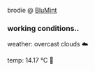 brodie @ [BluMint](https://www.linkedin.com/company/blumint-io/)

<!--weather_start-->
### working conditions..

weather: overcast clouds ☁️

temp: 14.17 °C 👕

<!--weather_end-->
